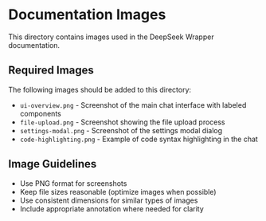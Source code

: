 # Documentation Images

This directory contains images used in the DeepSeek Wrapper documentation.

## Required Images

The following images should be added to this directory:

- `ui-overview.png` - Screenshot of the main chat interface with labeled components
- `file-upload.png` - Screenshot showing the file upload process
- `settings-modal.png` - Screenshot of the settings modal dialog
- `code-highlighting.png` - Example of code syntax highlighting in the chat

## Image Guidelines

- Use PNG format for screenshots
- Keep file sizes reasonable (optimize images when possible)
- Use consistent dimensions for similar types of images
- Include appropriate annotation where needed for clarity 